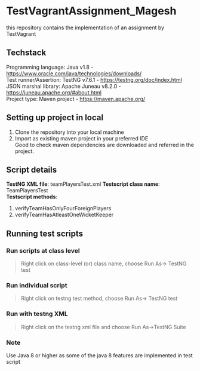 # TestVagrantAssignment_Magesh
this repository contains the implementation of an assignment by TestVagrant

## Techstack
Programming language: Java v1.8 -  https://www.oracle.com/java/technologies/downloads/   <br />
Test runner/Assertion: TestNG v7.6.1 -  https://testng.org/doc/index.html   <br />
JSON marshal library: Apache Juneau v8.2.0 -  https://juneau.apache.org/#about.html   <br />
Project type: Maven project - https://maven.apache.org/   <br />

## Setting up project in local
1. Clone the repository into your local machine
2. Import as existing maven project in your preferred IDE <br />
Good to check maven dependencies are downloaded and referred in the project. <br />

## Script details
**TestNG XML file**: teamPlayersTest.xml
**Testscript class name**: TeamPlayersTest <br />
**Testscript methods**:   
1. verifyTeamHasOnlyFourForeignPlayers      <br />
2.  verifyTeamHasAtleastOneWicketKeeper      

## Running test scripts
### Run scripts at class level
> Right click on class-level (or) class name, choose Run As-> TestNG test

### Run individual script
> Right click on testng test method, choose Run As-> TestNG test   

### Run with testng XML
> Right click on the testng xml file and choose Run As->TestNG Suite

### Note
Use Java 8 or higher as some of the java 8 features are implemented in test script
